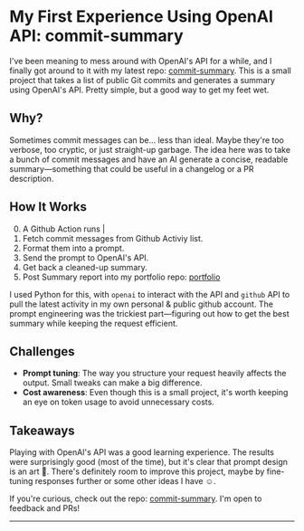 # My First Experience Using OpenAI API: commit-summary

I've been meaning to mess around with OpenAI's API for a while, and I finally got around to it with my latest repo: [commit-summary](https://github.com/Rvndyr/commit-summary). This is a small project that takes a list of public Git commits and generates a summary using OpenAI's API. Pretty simple, but a good way to get my feet wet.

## Why?

Sometimes commit messages can be... less than ideal. Maybe they're too verbose, too cryptic, or just straight-up garbage. The idea here was to take a bunch of commit messages and have an AI generate a concise, readable summary—something that could be useful in a changelog or a PR description.

## How It Works

0. A Github Action runs | 
1. Fetch commit messages from Github Activiy list.
2. Format them into a prompt.
3. Send the prompt to OpenAI's API.
4. Get back a cleaned-up summary.
5. Post Summary report into my portfolio repo: [portfolio](https://github.com/Rvndyr/rvndyr.github.io)

I used Python for this, with `openai` to interact with the API and `github` API to pull the latest activity in my own personal & public github account. The prompt engineering was the trickiest part—figuring out how to get the best summary while keeping the request efficient.

## Challenges

- **Prompt tuning**: The way you structure your request heavily affects the output. Small tweaks can make a big difference.
- **Cost awareness**: Even though this is a small project, it's worth keeping an eye on token usage to avoid unnecessary costs.

## Takeaways

Playing with OpenAI's API was a good learning experience. The results were surprisingly good (most of the time), but it's clear that prompt design is an art 🥲. There's definitely room to improve this project, maybe by fine-tuning responses further or some other ideas I have ☺️.

If you're curious, check out the repo: [commit-summary](https://github.com/Rvndyr/commit-summary). I'm open to feedback and PRs!

---